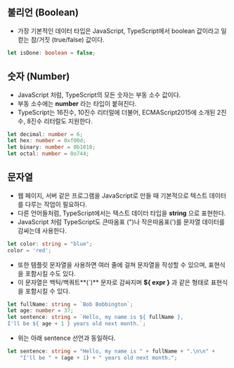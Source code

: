 ## 불리언 (Boolean)
- 가장 기본적인 데이터 타입은 JavaScript, TypeScript에서 boolean 값이라고 일컫는 참/거짓 (true/false) 값이다.

```ts
let isDone: boolean = false;
```

## 숫자 (Number)
- JavaScript 처럼, TypeScript의 모든 숫자는 부동 소수 값이다.
- 부동 소수에는 **number** 라는 타입이 붙혀진다.
- TypeScript는 16진수, 10진수 리터럴에 더불어, ECMAScript2015에 소개된 2진수, 8진수 리터럴도 지원한다.

```ts
let decimal: number = 6;
let hex: number = 0xf00d;
let binary: number = 0b1010;
let octal: number = 0o744;
```

## 문자열
- 웹 페이지, 서버 같은 프로그램을 JavaScript로 만들 때 기본적으로 텍스트 데이터를 다루는 작업이 필요하다.
- 다른 언어들처럼, TypeScript에서는 텍스트 데이터 타입을 **string** 으로 표현한다.
- JavaScript 처럼 TypeScript도 큰따옴표 (")나 작은따옴표(')를 문자열 데이터를 감싸는데 사용한다.

```ts
let color: string = "blue";
color = 'red';
```

- 또한 템플릿 문자열을 사용하면 여러 줄에 걸쳐 문자열을 작성할 수 있으며, 표현식을 포함시킬 수도 있다.
- 이 문자열은 백틱/백쿼트**(`)** 문자로 감싸지며 **${ expr }** 과 같은 형태로 표현식을 포함시킬 수 있다.

```ts
let fullName: string = `Bob Bobbington`;
let age: number = 37;
let sentence: string = `Hello, my name is ${ fullName },
I'll be ${ age + 1 } years old next month.`;
```
- 위는 아래 sentence 선언과 동일하다.

```ts
let sentence: string = "Hello, my name is " + fullName + ".\n\n" +
    "I'll be " + (age + 1) + " years old next month.";
```
